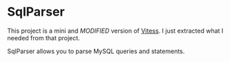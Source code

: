 # SqlParser 
This project is a mini and *MODIFIED* version of [Vitess](https://github.com/vitessio/vitess). I just extracted what I needed from that project. 

SqlParser allows you to parse MySQL queries and statements. 
